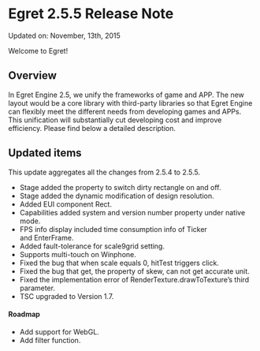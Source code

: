 Egret 2.5.5 Release Note
===============================


Updated on: November, 13th, 2015


Welcome to Egret!

## Overview

In Egret Engine 2.5, we unify the frameworks of game and APP. The new layout would be a core library with third-party libraries so that Egret Engine can flexibly meet the different needs from developing games and APPs. This unification will substantially cut developing cost and improve efficiency. Please find below a detailed description.

## Updated items

This update aggregates all the changes from 2.5.4 to 2.5.5.


* Stage added the property to switch dirty rectangle on and off.
* Stage added the dynamic modification of design resolution.
* Added EUI component Rect.
* Capabilities added system and version number property under native mode.
* FPS info display included time consumption info of Ticker and EnterFrame.
* Added fault-tolerance for scale9grid setting.
* Supports multi-touch on Winphone. 
* Fixed the bug that when scale equals 0, hitTest triggers click.  
* Fixed the bug that get, the property of skew, can not get accurate unit.
* Fixed the implementation error of RenderTexture.drawToTexture’s third parameter.
* TSC upgraded to Version 1.7.



#### Roadmap
* Add support for WebGL.
* Add filter function.